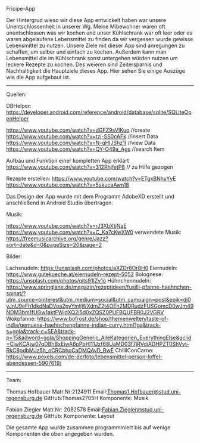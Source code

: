 Fricipe-App

Der Hintergrud wieso wir diese App entwickelt haben war unsere Unentschlossenheit in unserer Wg. Meine Mibewohner waren oft unentschlossen was wir kochen 
und unser Kühlschrank war oft leer oder es waren abgelaufene Lebensmittel zu finden da wir vergessen wurde gewisse Lebensmittel zu nutzen.
Unsere Ziele mit dieser App sind anregungen zu schaffen, um selber und einfach zu kochen. Außerdem kann man Lebensmittel die im Kühlschrank sonst untergehen würden nutzen um leckere Rezepte zu kochen.
Des weieren sind Zeitersparnis und Nachhaltigkeit die Hauptziele dieses App. Hier sehen Sie einige Auszüge wie die App aufgebaut ist.


___________________________________________________


Quellen:

DBHelper:
https://developer.android.com/reference/android/database/sqlite/SQLiteOpenHelper

https://www.youtube.com/watch?v=dGFZ9sVIKuo //create 
https://www.youtube.com/watch?v=tzj-SS0cAFk //insert Data
https://www.youtube.com/watch?v=N-gHIJShz1I //view Data
https://www.youtube.com/watch?v=QY-O49a_Ags  //search Item

Aufbau und Funktion einer kompletten App erklärt
https://www.youtube.com/watch?v=312RhjfetP8 // zu Hilfe gezogen

Rezepte erstellen:
https://www.youtube.com/watch?v=ETgxBNhyYyE
https://www.youtube.com/watch?v=5skucaAwn18

Das Design der App wurde mit dem Programm AdobeXD erstellt und anschließend in Android Studio übertragen.

Musik:

https://www.youtube.com/watch?v=rJ3XbXtjNaE
https://www.youtube.com/watch?v=C_Ka7cKwXW0
verwendete Musik: https://freemusicarchive.org/genre/Jazz?sort=date&d=0&pageSize=20&page=2

Bilder: 

Lachsnudeln: https://unsplash.com/photos/aXZDr6Or8H0
Eiernudeln: https://www.gutekueche.at/eiernudeln-rezept-5052
Bolognese: https://unsplash.com/photos/qits91IZv1o
Hühnchennudeln: https://www.springlane.de/magazin/rezeptideen/fusilli-pfanne-haehnchen-spinat/?utm_source=pinterest&utm_medium=social&utm_campaign=post&epik=dj0yJnU9eFh1dkdNaDVoa2pyYmljWXdmZ2t4OEh2MDRudzFUSGomcD0wJm49NDM3bm1fUGw1aktFWjdXQ2l5d0xZQSZ0PUFBQUFBR0J2VGRV
Wokpfanne: https://www.bofrost.de/shop/themenwelten/taste-of-india/gemuese-haehnchenpfanne-indian-curry.html?ga&track-s=ggla&track-c=SEA&track-p=15&adword=ggla/ShoppingGeneric_AlleKategorien_EverythingElse&gclid=CjwKCAjw07qDBhBxEiwA6pPbHl11Jzf68UaMD03f7jRVdiADHPZT0ShVvt-RkC8pdbMJz5h_oCRCbhoCaDMQAvD_BwE
ChilliConCarne: https://www.pexels.com/de-de/foto/lebensmittel-person-loffel-abendessen-5907619/
___________________________________________________


Team:

Thomas Hofbauer
Matr.Nr:2124911
Email:Thomas1.Hofbauer@stud.uni-regensburg.de
GitHub:Thomas2705H
Komponente: Musik


Fabian Ziegler
Matr.Nr: 2082578
Email:Fabian.Ziegler@stud.uni-regensburg.de
GitHub:
Komponente: Layout

Die gesamte App wurde zusammen programmmiert bis auf wenige Komponenten die oben angegeben wurden.



